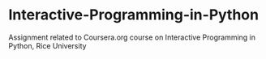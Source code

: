 # Interactive-Programming-in-Python
Assignment related to Coursera.org course on Interactive Programming in Python, Rice University
